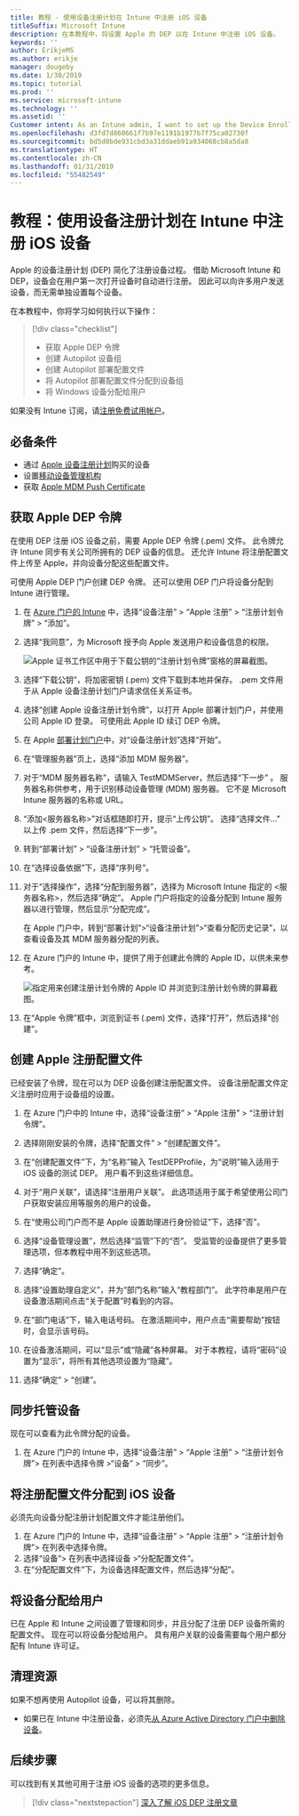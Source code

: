 ```yaml
---
title: 教程 - 使用设备注册计划在 Intune 中注册 iOS 设备
titleSuffix: Microsoft Intune
description: 在本教程中，将设置 Apple 的 DEP 以在 Intune 中注册 iOS 设备。
keywords: ''
author: ErikjeMS
ms.author: erikje
manager: dougeby
ms.date: 1/30/2019
ms.topic: tutorial
ms.prod: ''
ms.service: microsoft-intune
ms.technology: ''
ms.assetid: ''
Customer intent: As an Intune admin, I want to set up the Device Enrollment Program so that users can automatically enroll in Intune.
ms.openlocfilehash: d3fd7d860661f7b97e1191b1977b7f75ca02730f
ms.sourcegitcommit: bd5d0bde931cbd3a31ddaeb91a934068cb8a5da8
ms.translationtype: HT
ms.contentlocale: zh-CN
ms.lasthandoff: 01/31/2019
ms.locfileid: "55482549"
---
```

# <a name="tutorial-use-the-device-enrollment-program-to-enroll-ios-devices-in-intune"></a>教程：使用设备注册计划在 Intune 中注册 iOS 设备
Apple 的设备注册计划 (DEP) 简化了注册设备过程。 借助 Microsoft Intune 和 DEP，设备会在用户第一次打开设备时自动进行注册。 因此可以向许多用户发送设备，而无需单独设置每个设备。 

在本教程中，你将学习如何执行以下操作：
> [!div class="checklist"]
> * 获取 Apple DEP 令牌
> * 创建 Autopilot 设备组
> * 创建 Autopilot 部署配置文件
> * 将 Autopilot 部署配置文件分配到设备组
> * 将 Windows 设备分配给用户

如果没有 Intune 订阅，请[注册免费试用帐户](free-trial-sign-up.md)。

## <a name="prerequisites"></a>必备条件
- 通过 [Apple 设备注册计划](http://deploy.apple.com)购买的设备
- 设置[移动设备管理机构](mdm-authority-set.md)
- 获取 [Apple MDM Push Certificate](apple-mdm-push-certificate-get.md)

## <a name="get-an-apple-dep-token"></a>获取 Apple DEP 令牌
在使用 DEP 注册 iOS 设备之前，需要 Apple DEP 令牌 (.pem) 文件。 此令牌允许 Intune 同步有关公司所拥有的 DEP 设备的信息。 还允许 Intune 将注册配置文件上传至 Apple，并向设备分配这些配置文件。

可使用 Apple DEP 门户创建 DEP 令牌。 还可以使用 DEP 门户将设备分配到 Intune 进行管理。

1. 在 [Azure 门户的 Intune](https://aka.ms/intuneportal) 中，选择“设备注册” > “Apple 注册” > “注册计划令牌” > “添加”。

2. 选择“我同意”，为 Microsoft 授予向 Apple 发送用户和设备信息的权限。

   ![Apple 证书工作区中用于下载公钥的“注册计划令牌”窗格的屏幕截图。](./media/device-enrollment-program-enroll-ios-newui/add-enrollment-program-token-pane.png)

3. 选择“下载公钥”，将加密密钥 (.pem) 文件下载到本地并保存。 .pem 文件用于从 Apple 设备注册计划门户请求信任关系证书。

4. 选择“创建 Apple 设备注册计划令牌”，以打开 Apple 部署计划门户，并使用公司 Apple ID 登录。 可使用此 Apple ID 续订 DEP 令牌。

5.  在 Apple [部署计划门户](https://deploy.apple.com)中，对“设备注册计划”选择“开始”。

4. 在“管理服务器”页上，选择“添加 MDM 服务器”。

5. 对于“MDM 服务器名称”，请输入 TestMDMServer，然后选择“下一步” 。 服务器名称供参考，用于识别移动设备管理 (MDM) 服务器。 它不是 Microsoft Intune 服务器的名称或 URL。

6. “添加&lt;服务器名称&gt;”对话框随即打开，提示“上传公钥”。 选择“选择文件…” 以上传 .pem 文件，然后选择“下一步”。

6. 转到“部署计划” > “设备注册计划” > “托管设备”。
7. 在“选择设备依据”下，选择“序列号”。 <!--ask Tiffany about this-->

8. 对于“选择操作”，选择“分配到服务器”，选择为 Microsoft Intune 指定的 &lt;服务器名称&gt;，然后选择“确定”。 Apple 门户将指定的设备分配到 Intune 服务器以进行管理，然后显示“分配完成”。

   在 Apple 门户中，转到“部署计划”&gt;“设备注册计划”&gt;“查看分配历史记录”，以查看设备及其 MDM 服务器分配的列表。

9. 在 Azure 门户的 Intune 中，提供了用于创建此令牌的 Apple ID，以供未来参考。

    ![指定用来创建注册计划令牌的 Apple ID 并浏览到注册计划令牌的屏幕截图。](./media/device-enrollment-program-enroll-ios/image03.png)

10. 在“Apple 令牌”框中，浏览到证书 (.pem) 文件，选择“打开”，然后选择“创建”。 

## <a name="create-an-apple-enrollment-profile"></a>创建 Apple 注册配置文件
已经安装了令牌，现在可以为 DEP 设备创建注册配置文件。 设备注册配置文件定义注册时应用于设备组的设置。

1. 在 Azure 门户中的 Intune 中，选择“设备注册” > “Apple 注册” > “注册计划令牌”。

2. 选择刚刚安装的令牌，选择“配置文件” > “创建配置文件”。

3. 在“创建配置文件”下，为“名称”输入 TestDEPProfile，为“说明”输入适用于 iOS 设备的测试 DEP。 用户看不到这些详细信息。

4. 对于“用户关联”，请选择“注册用户关联”。 此选项适用于属于希望使用公司门户获取安装应用等服务的用户的设备。

5. 在“使用公司门户而不是 Apple 设置助理进行身份验证”下，选择“否”。

6. 选择“设备管理设置”，然后选择“监管”下的“否”。 受监管的设备提供了更多管理选项，但本教程中用不到这些选项。

7. 选择“确定”。

8. 选择“设置助理自定义”，并为“部门名称”输入“教程部门”。 此字符串是用户在设备激活期间点击“关于配置”时看到的内容。

9. 在“部门电话”下，输入电话号码。 在激活期间中，用户点击“需要帮助”按钮时，会显示该号码。

10. 在设备激活期间，可以“显示”或“隐藏”各种屏幕。 对于本教程，请将“密码”设置为“显示”，将所有其他选项设置为“隐藏”。

11. 选择“确定” > “创建”。

## <a name="sync-managed-devices"></a>同步托管设备

现在可以查看为此令牌分配的设备。

1. 在 Azure 门户的 Intune 中，选择“设备注册” > “Apple 注册” > “注册计划令牌”> 在列表中选择令牌 >“设备” > “同步”。

## <a name="assign-an-enrollment-profile-to-ios-devices"></a>将注册配置文件分配到 iOS 设备

必须先向设备分配注册计划配置文件才能注册他们。

1. 在 Azure 门户的 Intune 中，选择“设备注册” > “Apple 注册” > “注册计划令牌”> 在列表中选择令牌。
2. 选择“设备”> 在列表中选择设备 >“分配配置文件”。
3. 在“分配配置文件”下，为设备选择配置文件，然后选择“分配”。

## <a name="distribute-devices-to-users"></a>将设备分配给用户

已在 Apple 和 Intune 之间设置了管理和同步，并且分配了注册 DEP 设备所需的配置文件。 现在可以将设备分配给用户。 具有用户关联的设备需要每个用户都分配有 Intune 许可证。

## <a name="clean-up-resources"></a>清理资源

如果不想再使用 Autopilot 设备，可以将其删除。

- 如果已在 Intune 中注册设备，必须先[从 Azure Active Directory 门户中删除设备](devices-wipe.md#delete-devices-from-the-azure-active-directory-portal)。

<!--ask tiffany how to do this-->

## <a name="next-steps"></a>后续步骤

可以找到有关其他可用于注册 iOS 设备的选项的更多信息。

> [!div class="nextstepaction"]
> [深入了解 iOS DEP 注册文章](device-enrollment-program-enroll-ios.md)